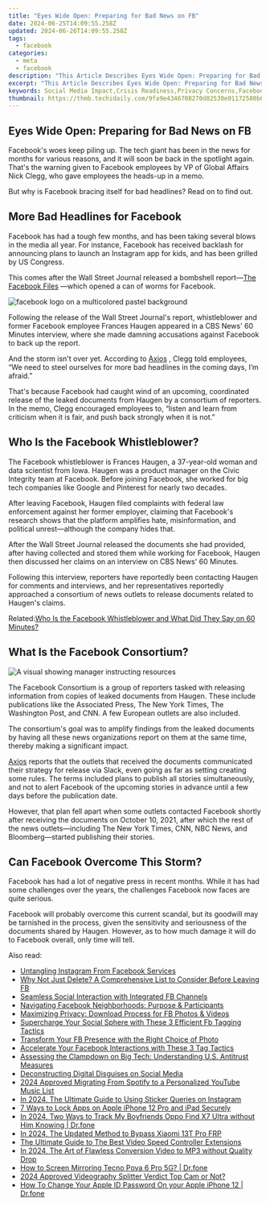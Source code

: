 ```yaml
---
title: "Eyes Wide Open: Preparing for Bad News on FB"
date: 2024-06-25T14:09:55.258Z
updated: 2024-06-26T14:09:55.258Z
tags:
  - facebook
categories:
  - meta
  - facebook
description: "This Article Describes Eyes Wide Open: Preparing for Bad News on FB"
excerpt: "This Article Describes Eyes Wide Open: Preparing for Bad News on FB"
keywords: Social Media Impact,Crisis Readiness,Privacy Concerns,Facebook Risks,Digital Preparedness,Information Vulnerability,Online Safety Tips
thumbnail: https://thmb.techidaily.com/9fa9e4346708270d82530e01172580b66a8c63e17b3edbe0866986af1acde6f2.jpg
---
```


## Eyes Wide Open: Preparing for Bad News on FB

 Facebook's woes keep piling up. The tech giant has been in the news for months for various reasons, and it will soon be back in the spotlight again. That's the warning given to Facebook employees by VP of Global Affairs Nick Clegg, who gave employees the heads-up in a memo.

 But why is Facebook bracing itself for bad headlines? Read on to find out.

## More Bad Headlines for Facebook

 Facebook has had a tough few months, and has been taking several blows in the media all year. For instance, Facebook has received backlash for announcing plans to launch an Instagram app for kids, and has been grilled by US Congress.

 This comes after the Wall Street Journal released a bombshell report—[The Facebook Files](https://www.wsj.com/articles/the-facebook-files-11631713039) —which opened a can of worms for Facebook.

![facebook logo on a multicolored pastel background](https://static1.makeuseofimages.com/wordpress/wp-content/uploads/2021/10/facebook-logo-on-a-multicolored-pastel-background.jpg)

 Following the release of the Wall Street Journal's report, whistleblower and former Facebook employee Frances Haugen appeared in a CBS News' 60 Minutes interview, where she made damning accusations against Facebook to back up the report.

 And the storm isn't over yet. According to [Axios](https://www.axios.com/clegg-facebook-exec-bad-headlines-whistleblower-documents-9acbf8c8-94c1-4ce6-97f0-0cf03b1bc7c0.html) , Clegg told employees, “We need to steel ourselves for more bad headlines in the coming days, I’m afraid.”

 That's because Facebook had caught wind of an upcoming, coordinated release of the leaked documents from Haugen by a consortium of reporters. In the memo, Clegg encouraged employees to, “listen and learn from criticism when it is fair, and push back strongly when it is not.”

## Who Is the Facebook Whistleblower?

 The Facebook whistleblower is Frances Haugen, a 37-year-old woman and data scientist from Iowa. Haugen was a product manager on the Civic Integrity team at Facebook. Before joining Facebook, she worked for big tech companies like Google and Pinterest for nearly two decades.

 After leaving Facebook, Haugen filed complaints with federal law enforcement against her former employer, claiming that Facebook's research shows that the platform amplifies hate, misinformation, and political unrest—although the company hides that.

 After the Wall Street Journal released the documents she had provided, after having collected and stored them while working for Facebook, Haugen then discussed her claims on an interview on CBS News' 60 Minutes.

 Following this interview, reporters have reportedly been contacting Haugen for comments and interviews, and her representatives reportedly approached a consortium of news outlets to release documents related to Haugen's claims.

 Related:[Who Is the Facebook Whistleblower and What Did They Say on 60 Minutes?](https://www.makeuseof.com/who-is-facebook-whistleblower-60-minutes-interview-claims/)

## What Is the Facebook Consortium?

![A visual showing manager instructing resources](https://static1.makeuseofimages.com/wordpress/wp-content/uploads/2021/09/Asana-Reporting-Resource-Management.jpeg)

 The Facebook Consortium is a group of reporters tasked with releasing information from copies of leaked documents from Haugen. These include publications like the Associated Press, The New York Times, The Washington Post, and CNN. A few European outlets are also included.

 The consortium's goal was to amplify findings from the leaked documents by having all these news organizations report on them at the same time, thereby making a significant impact.

[Axios](https://www.axios.com/clegg-facebook-exec-bad-headlines-whistleblower-documents-9acbf8c8-94c1-4ce6-97f0-0cf03b1bc7c0.html) reports that the outlets that received the documents communicated their strategy for release via Slack, even going as far as setting creating some rules. The terms included plans to publish all stories simultaneously, and not to alert Facebook of the upcoming stories in advance until a few days before the publication date.

 However, that plan fell apart when some outlets contacted Facebook shortly after receiving the documents on October 10, 2021, after which the rest of the news outlets—including The New York Times, CNN, NBC News, and Bloomberg—started publishing their stories.

## Can Facebook Overcome This Storm?

 Facebook has had a lot of negative press in recent months. While it has had some challenges over the years, the challenges Facebook now faces are quite serious.

 Facebook will probably overcome this current scandal, but its goodwill may be tarnished in the process, given the sensitivity and seriousness of the documents shared by Haugen. However, as to how much damage it will do to Facebook overall, only time will tell.


<ins class="adsbygoogle"
     style="display:block"
     data-ad-format="autorelaxed"
     data-ad-client="ca-pub-7571918770474297"
     data-ad-slot="1223367746"></ins>



<ins class="adsbygoogle"
     style="display:block"
     data-ad-client="ca-pub-7571918770474297"
     data-ad-slot="8358498916"
     data-ad-format="auto"
     data-full-width-responsive="true"></ins>

<span class="atpl-alsoreadstyle">Also read:</span>
<div><ul>
<li><a href="https://facebook.techidaily.com/untangling-instagram-from-facebook-services/"><u>Untangling Instagram From Facebook Services</u></a></li>
<li><a href="https://facebook.techidaily.com/why-not-just-delete-a-comprehensive-list-to-consider-before-leaving-fb/"><u>Why Not Just Delete? A Comprehensive List to Consider Before Leaving FB</u></a></li>
<li><a href="https://facebook.techidaily.com/seamless-social-interaction-with-integrated-fb-channels/"><u>Seamless Social Interaction with Integrated FB Channels</u></a></li>
<li><a href="https://facebook.techidaily.com/navigating-facebook-neighborhoods-purpose-and-participants/"><u>Navigating Facebook Neighborhoods: Purpose & Participants</u></a></li>
<li><a href="https://facebook.techidaily.com/maximizing-privacy-download-process-for-fb-photos-and-videos/"><u>Maximizing Privacy: Download Process for FB Photos & Videos</u></a></li>
<li><a href="https://facebook.techidaily.com/supercharge-your-social-sphere-with-these-3-efficient-fb-tagging-tactics/"><u>Supercharge Your Social Sphere with These 3 Efficient Fb Tagging Tactics</u></a></li>
<li><a href="https://facebook.techidaily.com/transform-your-fb-presence-with-the-right-choice-of-photo/"><u>Transform Your FB Presence with the Right Choice of Photo</u></a></li>
<li><a href="https://facebook.techidaily.com/accelerate-your-facebook-interactions-with-these-3-tag-tactics/"><u>Accelerate Your Facebook Interactions with These 3 Tag Tactics</u></a></li>
<li><a href="https://facebook.techidaily.com/assessing-the-clampdown-on-big-tech-understanding-us-antitrust-measures/"><u>Assessing the Clampdown on Big Tech: Understanding U.S. Antitrust Measures</u></a></li>
<li><a href="https://facebook.techidaily.com/deconstructing-digital-disguises-on-social-media/"><u>Deconstructing Digital Disguises on Social Media</u></a></li>
<li><a href="https://youtube-stream.techidaily.com/2024-approved-migrating-from-spotify-to-a-personalized-youtube-music-list/"><u>2024 Approved  Migrating From Spotify to a Personalized YouTube Music List</u></a></li>
<li><a href="https://instagram-video-recordings.techidaily.com/in-2024-the-ultimate-guide-to-using-sticker-queries-on-instagram/"><u>In 2024, The Ultimate Guide to Using Sticker Queries on Instagram</u></a></li>
<li><a href="https://ios-unlock.techidaily.com/7-ways-to-lock-apps-on-apple-iphone-12-pro-and-ipad-securely-by-drfone-ios/"><u>7 Ways to Lock Apps on Apple iPhone 12 Pro and iPad Securely</u></a></li>
<li><a href="https://android-location-track.techidaily.com/in-2024-two-ways-to-track-my-boyfriends-oppo-find-x7-ultra-without-him-knowing-drfone-by-drfone-virtual-android/"><u>In 2024, Two Ways to Track My Boyfriends Oppo Find X7 Ultra without Him Knowing | Dr.fone</u></a></li>
<li><a href="https://bypass-frp.techidaily.com/in-2024-the-updated-method-to-bypass-xiaomi-13t-pro-frp-by-drfone-android/"><u>In 2024, The Updated Method to Bypass Xiaomi 13T Pro FRP</u></a></li>
<li><a href="https://extra-lessons.techidaily.com/the-ultimate-guide-to-the-best-video-speed-controller-extensions/"><u>The Ultimate Guide to The Best Video Speed Controller Extensions</u></a></li>
<li><a href="https://video-creation-software.techidaily.com/in-2024-the-art-of-flawless-conversion-video-to-mp3-without-quality-drop/"><u>In 2024, The Art of Flawless Conversion Video to MP3 without Quality Drop</u></a></li>
<li><a href="https://screen-mirror.techidaily.com/how-to-screen-mirroring-tecno-pova-6-pro-5g-drfone-by-drfone-android/"><u>How to Screen Mirroring Tecno Pova 6 Pro 5G? | Dr.fone</u></a></li>
<li><a href="https://screen-activity-recording.techidaily.com/2024-approved-videography-splitter-verdict-top-cam-or-not/"><u>2024 Approved  Videography Splitter Verdict  Top Cam or Not?</u></a></li>
<li><a href="https://iphone-unlock.techidaily.com/how-to-change-your-apple-id-password-on-your-apple-iphone-12-drfone-by-drfone-ios/"><u>How To Change Your Apple ID Password On your Apple iPhone 12 | Dr.fone</u></a></li>
</ul></div>
